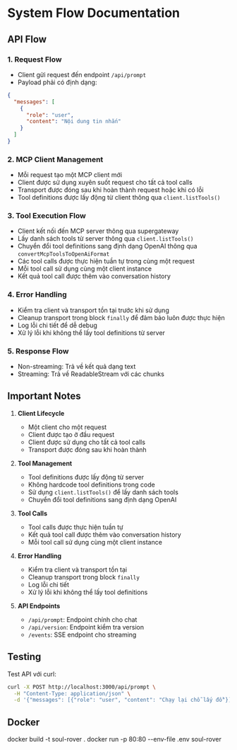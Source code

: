 # System Flow Documentation

## API Flow

### 1. Request Flow
- Client gửi request đến endpoint `/api/prompt`
- Payload phải có định dạng:
```json
{
  "messages": [
    {
      "role": "user",
      "content": "Nội dung tin nhắn"
    }
  ]
}
```

### 2. MCP Client Management
- Mỗi request tạo một MCP client mới
- Client được sử dụng xuyên suốt request cho tất cả tool calls
- Transport được đóng sau khi hoàn thành request hoặc khi có lỗi
- Tool definitions được lấy động từ client thông qua `client.listTools()`

### 3. Tool Execution Flow
- Client kết nối đến MCP server thông qua supergateway
- Lấy danh sách tools từ server thông qua `client.listTools()`
- Chuyển đổi tool definitions sang định dạng OpenAI thông qua `convertMcpToolsToOpenAiFormat`
- Các tool calls được thực hiện tuần tự trong cùng một request
- Mỗi tool call sử dụng cùng một client instance
- Kết quả tool call được thêm vào conversation history

### 4. Error Handling
- Kiểm tra client và transport tồn tại trước khi sử dụng
- Cleanup transport trong block `finally` để đảm bảo luôn được thực hiện
- Log lỗi chi tiết để dễ debug
- Xử lý lỗi khi không thể lấy tool definitions từ server

### 5. Response Flow
- Non-streaming: Trả về kết quả dạng text
- Streaming: Trả về ReadableStream với các chunks

## Important Notes

1. **Client Lifecycle**
   - Một client cho một request
   - Client được tạo ở đầu request
   - Client được sử dụng cho tất cả tool calls
   - Transport được đóng sau khi hoàn thành

2. **Tool Management**
   - Tool definitions được lấy động từ server
   - Không hardcode tool definitions trong code
   - Sử dụng `client.listTools()` để lấy danh sách tools
   - Chuyển đổi tool definitions sang định dạng OpenAI

3. **Tool Calls**
   - Tool calls được thực hiện tuần tự
   - Kết quả tool call được thêm vào conversation history
   - Mỗi tool call sử dụng cùng một client instance

4. **Error Handling**
   - Kiểm tra client và transport tồn tại
   - Cleanup transport trong block `finally`
   - Log lỗi chi tiết
   - Xử lý lỗi khi không thể lấy tool definitions

5. **API Endpoints**
   - `/api/prompt`: Endpoint chính cho chat
   - `/api/version`: Endpoint kiểm tra version
   - `/events`: SSE endpoint cho streaming

## Testing

Test API với curl:
```bash
curl -X POST http://localhost:3000/api/prompt \
  -H "Content-Type: application/json" \
  -d '{"messages": [{"role": "user", "content": "Chạy lại chỗ lấy đồ"}]}'
``` 

## Docker
docker build -t soul-rover .
docker run -p 80:80 --env-file .env soul-rover